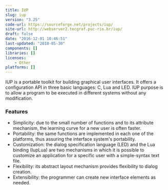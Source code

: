 ```yaml
---
title: IUP
slug: iup
version: "3.25"
code-url: https://sourceforge.net/projects/iup/
site-url: http://webserver2.tecgraf.puc-rio.br/iup/
draft: false
date: "2016-12-01 10:46:51"
last-updated: "2018-05-30"
components: []
libraries: []
licenses:
    - Other
platforms: []
---
```

IUP is a portable toolkit for building graphical user interfaces. It offers a configuration API in three basic languages: C, Lua and LED. IUP purpose is to allow a program to be executed in different systems without any modification.

<!--more-->

### Features
- Simplicity: due to the small number of functions and to its attribute mechanism, the learning curve for a new user is often faster.
- Portability: the same functions are implemented in each one of the platforms, thus assuring the interface system's portability.
- Customization: the dialog specification language (LED) and the Lua binding (IupLua) are two mechanisms in which it is possible to customize an application for a specific user with a simple-syntax text file.
- Flexibility: its abstract layout mechanism provides flexibility to dialog creation.
- Extensibility: the programmer can create new interface elements as needed.
